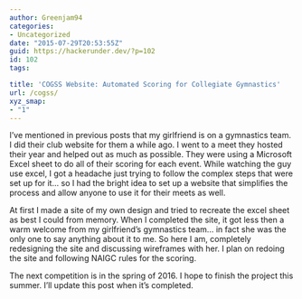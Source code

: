 ```yaml
---
author: Greenjam94
categories:
- Uncategorized
date: "2015-07-29T20:53:55Z"
guid: https://hackerunder.dev/?p=102
id: 102
tags:

title: 'COGSS Website: Automated Scoring for Collegiate Gymnastics'
url: /cogss/
xyz_smap:
- "1"
---
```


I’ve mentioned in previous posts that my girlfriend is on a gymnastics team. I did their club website for them a while ago. I went to a meet they hosted their year and helped out as much as possible. They were using a Microsoft Excel sheet to do all of their scoring for each event. While watching the guy use excel, I got a headache just trying to follow the complex steps that were set up for it… so I had the bright idea to set up a website that simplifies the process and allow anyone to use it for their meets as well.

At first I made a site of my own design and tried to recreate the excel sheet as best I could from memory. When I completed the site, it got less then a warm welcome from my girlfriend’s gymnastics team… in fact she was the only one to say anything about it to me. So here I am, completely redesigning the site and discussing wireframes with her. I plan on redoing the site and following NAIGC rules for the scoring.

The next competition is in the spring of 2016. I hope to finish the project this summer. I’ll update this post when it’s completed.